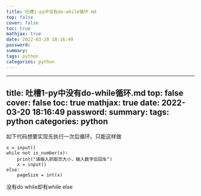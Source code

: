 ```yaml
---
title: 吐槽1-py中没有do-while循环.md
top: false
cover: false
toc: true
mathjax: true
date: 2022-03-20 18:16:49
password:
summary:
tags: python
categories: python
---
```

---
title: 吐槽1-py中没有do-while循环.md
top: false
cover: false
toc: true
mathjax: true
date: 2022-03-20 18:16:49
password:
summary:
tags: python
categories: python
---
如下代码想要实现先执行一次后循环。只能这样做

    x = input()
    while not is_number(x):
        print("请输入抓取页大小，输入数字后回车")
        x = input()
    else:
        pageSize = int(x)


没有do while却有while else
